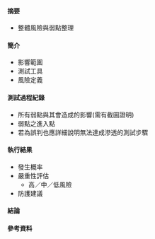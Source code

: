 #### 摘要
- 整體風險與弱點整理
#### 簡介
- 影響範圍
- 測試工具
- 風險定義
#### 測試過程紀錄
- 所有弱點與其會造成的影響(需有截圖證明) 
- 弱點之進入點 
- 若為誤判也應詳細說明無法達成滲透的測試步驟 
#### 執行結果
- 發生概率
- 嚴重性評估
	- 高／中／低風險
- 防護建議
#### 結論
#### 參考資料